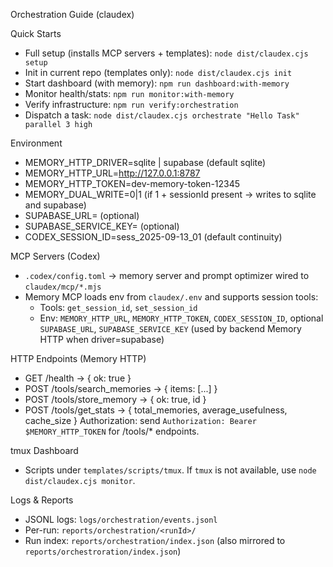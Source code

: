 Orchestration Guide (claudex)

Quick Starts
- Full setup (installs MCP servers + templates): `node dist/claudex.cjs setup`
- Init in current repo (templates only): `node dist/claudex.cjs init`
- Start dashboard (with memory): `npm run dashboard:with-memory`
- Monitor health/stats: `npm run monitor:with-memory`
- Verify infrastructure: `npm run verify:orchestration`
- Dispatch a task: `node dist/claudex.cjs orchestrate "Hello Task" parallel 3 high`

Environment
- MEMORY_HTTP_DRIVER=sqlite | supabase (default sqlite)
- MEMORY_HTTP_URL=http://127.0.0.1:8787
- MEMORY_HTTP_TOKEN=dev-memory-token-12345
- MEMORY_DUAL_WRITE=0|1 (if 1 + sessionId present → writes to sqlite and supabase)
- SUPABASE_URL= (optional)
- SUPABASE_SERVICE_KEY= (optional)
- CODEX_SESSION_ID=sess_2025-09-13_01 (default continuity)

MCP Servers (Codex)
- `.codex/config.toml` → memory server and prompt optimizer wired to `claudex/mcp/*.mjs`
- Memory MCP loads env from `claudex/.env` and supports session tools:
  - Tools: `get_session_id`, `set_session_id`
  - Env: `MEMORY_HTTP_URL`, `MEMORY_HTTP_TOKEN`, `CODEX_SESSION_ID`, optional `SUPABASE_URL`, `SUPABASE_SERVICE_KEY` (used by backend Memory HTTP when driver=supabase)

HTTP Endpoints (Memory HTTP)
- GET /health → { ok: true }
- POST /tools/search_memories → { items: [...] }
- POST /tools/store_memory → { ok: true, id }
- POST /tools/get_stats → { total_memories, average_usefulness, cache_size }
Authorization: send `Authorization: Bearer $MEMORY_HTTP_TOKEN` for /tools/* endpoints.

tmux Dashboard
- Scripts under `templates/scripts/tmux`. If `tmux` is not available, use `node dist/claudex.cjs monitor`.

Logs & Reports
- JSONL logs: `logs/orchestration/events.jsonl`
- Per-run: `reports/orchestration/<runId>/`
- Run index: `reports/orchestration/index.json` (also mirrored to `reports/orchestroration/index.json`)
